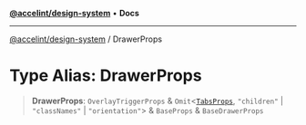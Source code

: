[**@accelint/design-system**](../README.md) • **Docs**

***

[@accelint/design-system](../README.md) / DrawerProps

# Type Alias: DrawerProps

> **DrawerProps**: `OverlayTriggerProps` & `Omit`\<[`TabsProps`](TabsProps.md), `"children"` \| `"classNames"` \| `"orientation"`\> & `BaseProps` & `BaseDrawerProps`
